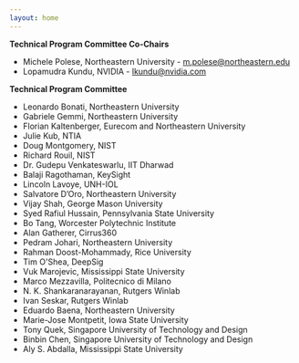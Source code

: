 ```yaml
---
layout: home
---
```


**Technical Program Committee Co-Chairs** 

- Michele Polese, Northeastern University - m.polese@northeastern.edu
- Lopamudra Kundu, NVIDIA - lkundu@nvidia.com

**Technical Program Committee**

- Leonardo Bonati, Northeastern University
- Gabriele Gemmi, Northeastern University
- Florian Kaltenberger, Eurecom and Northeastern University
- Julie Kub, NTIA
- Doug Montgomery, NIST
- Richard Rouil, NIST
- Dr. Gudepu Venkateswarlu, IIT Dharwad
- Balaji Ragothaman, KeySight
- Lincoln Lavoye, UNH-IOL
- Salvatore D’Oro, Northeastern University
- Vijay Shah, George Mason University
- Syed Rafiul Hussain, Pennsylvania State University
- Bo Tang, Worcester Polytechnic Institute
- Alan Gatherer, Cirrus360
- Pedram Johari, Northeastern University
- Rahman Doost-Mohammady, Rice University
- Tim O'Shea, DeepSig
- Vuk Marojevic, Mississippi State University
- Marco Mezzavilla, Politecnico di Milano
- N. K. Shankaranarayanan, Rutgers Winlab
- Ivan Seskar, Rutgers Winlab
- Eduardo Baena, Northeastern University
- Marie-Jose Montpetit, Iowa State University
- Tony Quek, Singapore University of Technology and Design
- Binbin Chen, Singapore University of Technology and Design
- Aly S. Abdalla, Mississippi State University

